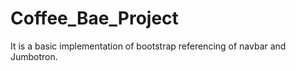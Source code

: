 # Coffee_Bae_Project
It is a basic implementation of bootstrap referencing of navbar and Jumbotron.
